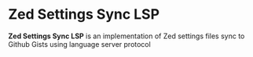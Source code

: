 # Zed Settings Sync LSP

**Zed Settings Sync LSP** is an implementation of Zed settings files sync to Github Gists using language server protocol
